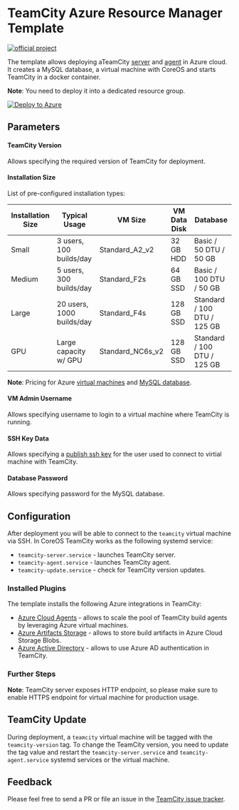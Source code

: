 # TeamCity Azure Resource Manager Template

[![official project](http://jb.gg/badges/official.svg)](https://confluence.jetbrains.com/display/ALL/JetBrains+on+GitHub)

The template allows deploying aTeamCity [server](https://hub.docker.com/r/jetbrains/teamcity-server/) and [agent](https://hub.docker.com/r/jetbrains/teamcity-agent/) in Azure cloud. It creates a MySQL database, a virtual machine with CoreOS and starts TeamCity in a docker container.

**Note**: You need to deploy it into a dedicated resource group.

[![Deploy to Azure](https://azuredeploy.net/deploybutton.svg)](https://goo.gl/nXap7u)

## Parameters

#### TeamCity Version

Allows specifying the required version of TeamCity for deployment.

#### Installation Size

List of pre-configured installation types:

| Installation Size | Typical Usage             | VM Size          | VM Data Disk | Database                    |
| ----------------- | ------------------------- | ---------------- | ------------ | --------------------------- |
| Small             | 3 users, 100 builds/day   | Standard_A2_v2   | 32 GB HDD    | Basic / 50 DTU / 50 GB      |
| Medium            | 5 users, 300 builds/day   | Standard_F2s     | 64 GB SSD    | Basic / 100 DTU / 50 GB     |
| Large             | 20 users, 1000 builds/day | Standard_F4s     | 128 GB SSD   | Standard / 100 DTU / 125 GB |
| GPU               | Large capacity w/ GPU     | Standard_NC6s_v2 | 128 GB SSD   | Standard / 100 DTU / 125 GB |

**Note**: Pricing for Azure [virtual machines](https://azure.microsoft.com/en-us/pricing/details/virtual-machines/linux/) and [MySQL database](https://azure.microsoft.com/en-us/pricing/details/mysql/).

#### VM Admin Username

Allows specifying username to login to a virtual machine where TeamCity is running.

#### SSH Key Data

Allows specifying a [publish ssh key](https://docs.microsoft.com/en-us/azure/virtual-machines/linux/create-ssh-keys-detailed) for the user used to connect to virtial machine with TeamCity.

#### Database Password

Allows specifying password for the MySQL database.

## Configuration

After deployment you will be able to connect to the `teamcity` virtual machine via SSH. In CoreOS TeamCity works as the following systemd service:

* `teamcity-server.service` - launches TeamCity server.
* `teamcity-agent.service` - launches TeamCity agent.
* `teamcity-update.service` - check for TeamCity version updates.

### Installed Plugins

The template installs the following Azure integrations in TeamCity:

* [Azure Cloud Agents](https://plugins.jetbrains.com/plugin/9260-azure-resource-manager-cloud-support) - allows to scale the pool of TeamCity build agents by leveraging Azure virtual machines.
* [Azure Artifacts Storage](https://plugins.jetbrains.com/plugin/9617-azure-artifact-storage) - allows to store build artifacts in Azure Cloud Storage Blobs.
* [Azure Active Directory](https://plugins.jetbrains.com/plugin/9083-azure-active-directory) - allows to use Azure AD authentication in TeamCity.

### Further Steps

**Note**: TeamCity server exposes HTTP endpoint, so please make sure to enable HTTPS endpoint for virtual machine for production usage.

## TeamCity Update

During deployment, a `teamcity` virtual machine will be tagged with the `teamcity-version` tag. To change the TeamCity version, you need to update the tag value and restart the `teamcity-server.service` and `teamcity-agent.service` systemd services or the virtual machine.

## Feedback

Please feel free to send a PR or file an issue in the [TeamCity issue tracker](https://youtrack.jetbrains.com/newIssue?project=TW&clearDraft=true&summary=TeamCity+ARM+template%3A&c=Assignee+Dmitry.Tretyakov&c=Subsystem+Distribution+packages).
